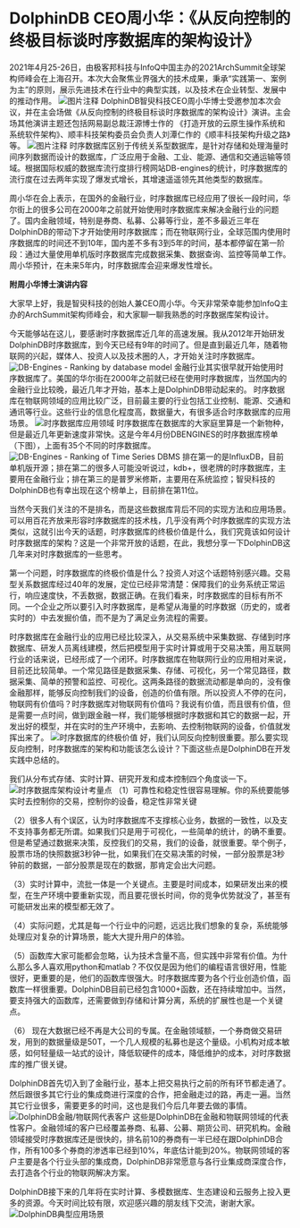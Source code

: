 # DolphinDB CEO周小华：《从反向控制的终极目标谈时序数据库的架构设计》

2021年4月25-26日，由极客邦科技与InfoQ中国主办的2021ArchSummit全球架构师峰会在上海召开。本次大会聚焦业界强大的技术成果，秉承“实践第一、案例为主”的原则，展示先进技术在行业中的典型实践，以及技术在企业转型、发展中的推动作用。
![图片注释](http://storage-uqer.datayes.com/608a165c97592a0118482f7d/5b5ccd70-a892-11eb-862b-0242ac140002)
DolphinDB智臾科技CEO周小华博士受邀参加本次会议，并在主会场做《从反向控制的终极目标谈时序数据库的架构设计》演讲。主会场其他演讲主题还包括网易副总裁汪源博士作的 《打造开放的云原生操作系统和系统软件架构》、顺丰科技架构委员会负责人刘潭仁作的《顺丰科技架构升级之路》等。
![图片注释](http://storage-uqer.datayes.com/608a165c97592a0118482f7d/62911ed4-a892-11eb-862b-0242ac140002)
时序数据库区别于传统关系型数据库，是针对存储和处理海量时间序列数据而设计的数据库，广泛应用于金融、工业、能源、通信和交通运输等领域。根据国际权威的数据库流行度排行榜网站DB-engines的统计，时序数据库的流行度在过去两年实现了爆发式增长，其增速遥遥领先其他类型的数据库。

周小华在会上表示，在国外的金融行业，时序数据库已经应用了很长一段时间，华尔街上的很多公司在2000年之前就开始使用时序数据库来解决金融行业的问题了。国内金融领域，特别是券商、私募、公募等行业，差不多最近三年在DolphinDB的带动下才开始使用时序数据库；而在物联网行业，全球范围内使用时序数据库的时间还不到10年，国内差不多有3到5年的时间，基本都停留在第一阶段：通过大量使用单机版时序数据库完成数据采集、数据查询、监控等简单工作。周小华预计，在未来5年内，时序数据库会迎来爆发性增长。

**附周小华博士演讲内容**

大家早上好，我是智臾科技的创始人兼CEO周小华。今天非常荣幸能参加InfoQ主办的ArchSummit架构师峰会，和大家聊一聊我熟悉的时序数据库架构设计。

今天能够站在这儿，要感谢时序数据库近几年的高速发展。我从2012年开始研发DolphinDB时序数据库，到今天已经有9年的时间了。但是直到最近几年，随着物联网的兴起，媒体人、投资人以及技术圈的人，才开始关注时序数据库。
![DB-Engines - Ranking by database model](http://storage-uqer.datayes.com/608a165c97592a0118482f7d/756114ec-a892-11eb-862b-0242ac140002)
金融行业其实很早就开始使用时序数据库了。美国的华尔街在2000年之前就已经在使用时序数据库，当然国内的金融行业比较晚，最近几年才开始，基本上是DolphinDB带动起来的。 时序数据库在物联网领域的应用比较广泛，目前最主要的行业包括工业控制、能源、交通和通讯等行业。这些行业的信息化程度高，数据量大，有很多适合时序数据库的应用场景。
![时序数据库应用领域](http://storage-uqer.datayes.com/608a165c97592a0118482f7d/7a4cc83e-a892-11eb-bafd-0242ac140003)
时序数据库在数据库的大家庭里算是一个新物种，但是最近几年更新速度非常快。这是今年4月份DBENGINES的时序数据库榜单（下图），上面有35个不同的时序数据库。
![DB-Engines - Ranking of Time Series DBMS](http://storage-uqer.datayes.com/608a165c97592a0118482f7d/7ef1a4b8-a892-11eb-862b-0242ac140002)
排在第一的是InfluxDB，目前单机版开源；排在第二的很多人可能没听说过，kdb+，很老牌的时序数据库，主要用在金融行业；排在第三的是普罗米修斯，主要用在系统监控；智臾科技的DolphinDB也有幸出现在这个榜单上，目前排在第11位。

当然今天我们关注的不是排名，而是这些数据库背后不同的实现方法和应用场景。可以用百花齐放来形容时序数据库的技术栈，几乎没有两个时序数据库的实现方法类似，这就引出今天的话题，时序数据库的终极价值是什么，我们究竟该如何设计时序数据库的架构？这是一个非常开放的话题，在此，我想分享一下DolphinDB这几年来对时序数据库的一些思考。

第一个问题，时序数据库的终极价值是什么？投资人对这个话题特别感兴趣。交易型关系数据库经过40年的发展，定位已经非常清楚：保障我们的业务系统正常运行，响应速度快，不丢数据，数据正确。在我们看来，时序数据库的目标有所不同。一个企业之所以要引入时序数据库，是希望从海量的时序数据（历史的，或者实时的）中去发掘价值，而不是为了满足业务流程的需要。

时序数据库在金融行业的应用已经比较深入，从交易系统中采集数据、存储到时序数据库、研发人员离线建模，然后把模型用于实时计算或用于交易决策，用互联网行业的话来说，已经形成了一个闭环。时序数据库在物联网行业的应用相对来说，目前还比较简单。一个常见路径是数据采集、存储、可视化，另一个常见路径，数据采集、简单的预警和监控、可视化。这两条路径的数据流动都是单向的，没有像金融那样，能够反向控制我们的设备，创造的价值有限。所以投资人不停的在问，物联网有价值吗？时序数据库对物联网有价值吗？我说有价值，而且很有价值，但是需要一点时间，做到跟金融一样，我们能够根据时序数据和其它的数据一起，开发出好的模型，并在实时的生产环境中，去影响、去控制物联网的设备，价值就发挥出来了。
![时序数据库的终极价值](http://storage-uqer.datayes.com/608a165c97592a0118482f7d/85ab89ae-a892-11eb-bafd-0242ac140003)
好，我们认同反向控制很重要。那么要实现反向控制，时序数据库的架构和功能该怎么设计？下面这些点是DolphinDB在开发实践中总结的。

我们从分布式存储、实时计算、研究开发和成本控制四个角度谈一下。
![时序数据库架构设计考量点](http://storage-uqer.datayes.com/608a165c97592a0118482f7d/8b256940-a892-11eb-bafd-0242ac140003)
（1）可靠性和稳定性很容易理解。你的系统要能够实时去控制你的交易，控制你的设备，稳定性非常关键

（2）很多人有个误区，认为时序数据库不支撑核心业务，数据的一致性，以及支不支持事务都无所谓。如果我们只是用于可视化，一些简单的统计，的确不重要。但是希望通过数据来决策，反控我们的交易，我们的设备，就很重要。举个例子，股票市场的快照数据3秒钟一批，如果我们在交易决策的时候，一部分股票是3秒钟前的数据，一部分股票是现在的数据，那肯定会出大问题。

（3）实时计算中，流批一体是一个关键点。主要是时间成本，如果研发出来的模型，在生产环境中要重新实现，而且要花很长时间，你的竞争优势就没了，甚至有可能研发出来的模型都无效了。

（4）实际问题，尤其是每一个行业中的问题，远远比我们想象的复杂，系统能够处理应对复杂的计算场景，能大大提升用户的体验。

（5）函数库大家可能都会忽略，认为技术含量不高，但实践中非常有价值。为什么那么多人喜欢用python和matlab？不仅仅是因为他们的编程语言很好用，性能很好，更重要的是，他们的函数库很强大。时序数据库要为各个行业创造价值，函数库一样很重要。DolphinDB目前已经包含1000+函数，还在持续增加中。当然，要支持强大的函数库，还需要做到存储和计算分离，系统的扩展性也是一个关键点。

（6） 现在大数据已经不再是大公司的专属。在金融领域额，一个券商做交易研发，用到的数据量级是50T，一个几人规模的私募也是这个量级。小机构对成本敏感，如何轻量级一站式的设计，降低软硬件的成本，降低维护的成本，对时序数据库的推广很关键。

DolphinDB首先切入到了金融行业，基本上把交易执行之前的所有环节都走通了。然后跟很多其它行业的集成商进行深度的合作，把金融走过的路，再走一遍。当然其它行业很多，需要更多的时间，这也是我们今后几年要去做的事情。
![DolphinDB金融/物联网代表客户](http://storage-uqer.datayes.com/608a165c97592a0118482f7d/91ece064-a892-11eb-bafd-0242ac140003)
这些是DolphinDB在金融和物联网领域的代表性客户。金融领域的客户已经覆盖券商、私募、公募、期货公司、研究机构。金融领域接受时序数据库还是很快的，排名前10的券商有一半已经在跟DolphinDB合作，所有100多个券商的渗透率已经到10%，年底估计能到20%。物联网领域的客户主要是各个行业头部的集成商，DolphinDB非常愿意与各行业集成商深度合作，去打造各个行业的物联网解决方案。

DolphinDB接下来的几年将在实时计算、多模数据库、生态建设和云服务上投入更多的资源。今天时间比较有限，欢迎感兴趣的朋友线下交流，谢谢大家。
![DolphinDB典型应用场景](http://storage-uqer.datayes.com/608a165c97592a0118482f7d/981c768e-a892-11eb-bafd-0242ac140003)